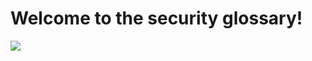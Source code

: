 # Welcome to the security glossary!

![](https://cdn.pixabay.com/photo/2016/11/07/12/08/cyber-security-1805632_1280.png)